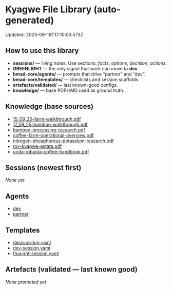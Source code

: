 # Kyagwe File Library (auto-generated)
Updated: 2025-09-19T17:10:03.573Z

## How to use this library
- **sessions/** — living notes. Use sections: *facts*, *options*, *decision*, *actions*.
- **GREENLIGHT** — the only signal that work can move to **dev**.
- **bmad-core/agents/** — prompts that drive “partner” and “dev”.
- **bmad-core/templates/** — checklists and session scaffolds.
- **artefacts/validated/** — last known-good configs.
- **knowledge/** — base PDFs/MD used as ground truth.

## Knowledge (base sources)
- [15_09_25-farm-walkthrough.pdf](docs/knowledge/15_09_25-farm-walkthrough.pdf)
- [17_09_25-bamboo-walkthrough.pdf](docs/knowledge/17_09_25-bamboo-walkthrough.pdf)
- [bamboo-processing-research.pdf](docs/knowledge/bamboo-processing-research.pdf)
- [coffee-farm-operational-overview.pdf](docs/knowledge/coffee-farm-operational-overview.pdf)
- [nitrogen-phosphorous-potassium-research.pdf](docs/knowledge/nitrogen-phosphorous-potassium-research.pdf)
- [roy-kyagwe-estate.pdf](docs/knowledge/roy-kyagwe-estate.pdf)
- [ucda-robusta-coffee-handbook.pdf](docs/knowledge/ucda-robusta-coffee-handbook.pdf)

## Sessions (newest first)
_None yet_

## Agents
- [dev](bmad-core/agents/dev.md)
- [partner](bmad-core/agents/partner.md)

## Templates
- [decision-log.yaml](bmad-core/templates/decision-log.yaml)
- [dev-session.yaml](bmad-core/templates/dev-session.yaml)
- [thought-session.yaml](bmad-core/templates/thought-session.yaml)

## Artefacts (validated — last known good)
_None promoted yet_
